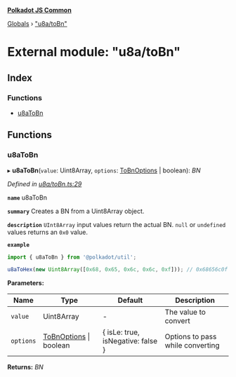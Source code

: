 **[Polkadot JS Common](../README.md)**

[Globals](../globals.md) › ["u8a/toBn"](_u8a_tobn_.md)

# External module: "u8a/toBn"

## Index

### Functions

* [u8aToBn](_u8a_tobn_.md#u8atobn)

## Functions

###  u8aToBn

▸ **u8aToBn**(`value`: Uint8Array, `options`: [ToBnOptions](../interfaces/_types_.tobnoptions.md) | boolean): *BN*

*Defined in [u8a/toBn.ts:29](https://github.com/polkadot-js/common/blob/e2ec7d0/packages/util/src/u8a/toBn.ts#L29)*

**`name`** u8aToBn

**`summary`** Creates a BN from a Uint8Array object.

**`description`** 
`UInt8Array` input values return the actual BN. `null` or `undefined` values returns an `0x0` value.

**`example`** 
<BR>

```javascript
import { u8aToBn } from '@polkadot/util';

u8aToHex(new Uint8Array([0x68, 0x65, 0x6c, 0x6c, 0xf])); // 0x68656c0f
```

**Parameters:**

Name | Type | Default | Description |
------ | ------ | ------ | ------ |
`value` | Uint8Array | - | The value to convert |
`options` | [ToBnOptions](../interfaces/_types_.tobnoptions.md) \| boolean |  { isLe: true, isNegative: false } | Options to pass while converting |

**Returns:** *BN*